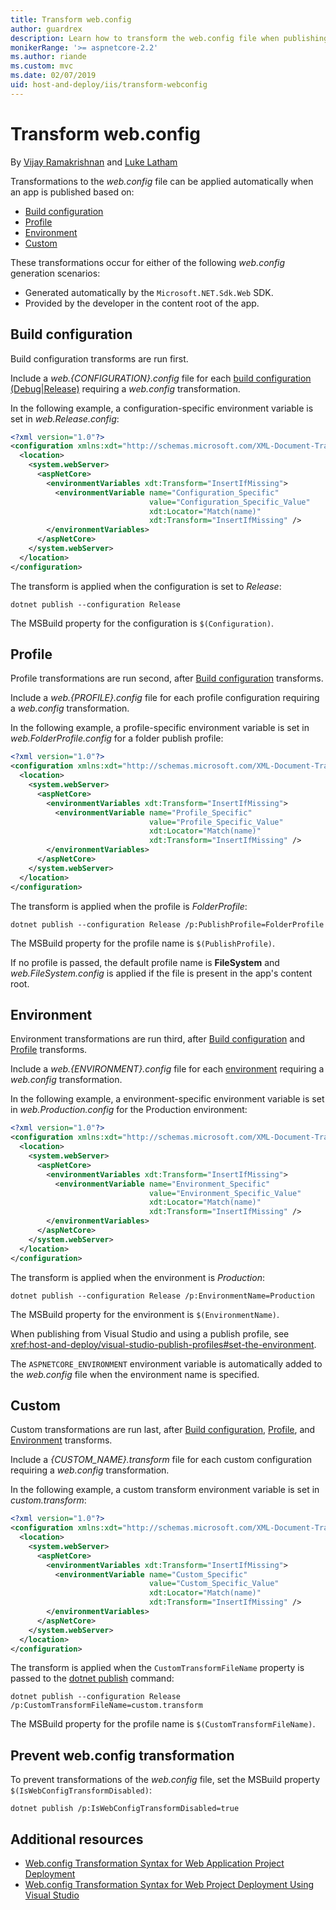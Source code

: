 ```yaml
---
title: Transform web.config
author: guardrex
description: Learn how to transform the web.config file when publishing an ASP.NET Core app.
monikerRange: '>= aspnetcore-2.2'
ms.author: riande
ms.custom: mvc
ms.date: 02/07/2019
uid: host-and-deploy/iis/transform-webconfig
---
```

# Transform web.config

By [Vijay Ramakrishnan](https://github.com/vijayrkn) and [Luke Latham](https://github.com/guardrex)

Transformations to the *web.config* file can be applied automatically when an app is published based on:

* [Build configuration](#build-configuration)
* [Profile](#profile)
* [Environment](#environment)
* [Custom](#custom)

These transformations occur for either of the following *web.config* generation scenarios:

* Generated automatically by the `Microsoft.NET.Sdk.Web` SDK.
* Provided by the developer in the content root of the app.

## Build configuration

Build configuration transforms are run first.

Include a *web.{CONFIGURATION}.config* file for each [build configuration (Debug|Release)](/dotnet/core/tools/dotnet-publish#options) requiring a *web.config* transformation.

In the following example, a configuration-specific environment variable is set in *web.Release.config*:

```xml
<?xml version="1.0"?>
<configuration xmlns:xdt="http://schemas.microsoft.com/XML-Document-Transform">
  <location>
    <system.webServer>
      <aspNetCore>
        <environmentVariables xdt:Transform="InsertIfMissing">
          <environmentVariable name="Configuration_Specific" 
                               value="Configuration_Specific_Value" 
                               xdt:Locator="Match(name)" 
                               xdt:Transform="InsertIfMissing" />
        </environmentVariables>
      </aspNetCore>
    </system.webServer>
  </location>
</configuration>
```

The transform is applied when the configuration is set to *Release*:

```console
dotnet publish --configuration Release
```

The MSBuild property for the configuration is `$(Configuration)`.

## Profile

Profile transformations are run second, after [Build configuration](#build-configuration) transforms.

Include a *web.{PROFILE}.config* file for each profile configuration requiring a *web.config* transformation.

In the following example, a profile-specific environment variable is set in *web.FolderProfile.config* for a folder publish profile:

```xml
<?xml version="1.0"?>
<configuration xmlns:xdt="http://schemas.microsoft.com/XML-Document-Transform">
  <location>
    <system.webServer>
      <aspNetCore>
        <environmentVariables xdt:Transform="InsertIfMissing">
          <environmentVariable name="Profile_Specific" 
                               value="Profile_Specific_Value" 
                               xdt:Locator="Match(name)" 
                               xdt:Transform="InsertIfMissing" />
        </environmentVariables>
      </aspNetCore>
    </system.webServer>
  </location>
</configuration>
```

The transform is applied when the profile is *FolderProfile*:

```console
dotnet publish --configuration Release /p:PublishProfile=FolderProfile
```

The MSBuild property for the profile name is `$(PublishProfile)`.

If no profile is passed, the default profile name is **FileSystem** and *web.FileSystem.config* is applied if the file is present in the app's content root.

## Environment

Environment transformations are run third, after [Build configuration](#build-configuration) and [Profile](#profile) transforms.

Include a *web.{ENVIRONMENT}.config* file for each [environment](xref:fundamentals/environments) requiring a *web.config* transformation.

In the following example, a environment-specific environment variable is set in *web.Production.config* for the Production environment:

```xml
<?xml version="1.0"?>
<configuration xmlns:xdt="http://schemas.microsoft.com/XML-Document-Transform">
  <location>
    <system.webServer>
      <aspNetCore>
        <environmentVariables xdt:Transform="InsertIfMissing">
          <environmentVariable name="Environment_Specific" 
                               value="Environment_Specific_Value" 
                               xdt:Locator="Match(name)" 
                               xdt:Transform="InsertIfMissing" />
        </environmentVariables>
      </aspNetCore>
    </system.webServer>
  </location>
</configuration>
```

The transform is applied when the environment is *Production*:

```console
dotnet publish --configuration Release /p:EnvironmentName=Production
```

The MSBuild property for the environment is `$(EnvironmentName)`.

When publishing from Visual Studio and using a publish profile, see <xref:host-and-deploy/visual-studio-publish-profiles#set-the-environment>.

The `ASPNETCORE_ENVIRONMENT` environment variable is automatically added to the *web.config* file when the environment name is specified.

## Custom

Custom transformations are run last, after [Build configuration](#build-configuration), [Profile](#profile), and [Environment](#environment) transforms.

Include a *{CUSTOM_NAME}.transform* file for each custom configuration requiring a *web.config* transformation.

In the following example, a custom transform environment variable is set in *custom.transform*:

```xml
<?xml version="1.0"?>
<configuration xmlns:xdt="http://schemas.microsoft.com/XML-Document-Transform">
  <location>
    <system.webServer>
      <aspNetCore>
        <environmentVariables xdt:Transform="InsertIfMissing">
          <environmentVariable name="Custom_Specific" 
                               value="Custom_Specific_Value" 
                               xdt:Locator="Match(name)" 
                               xdt:Transform="InsertIfMissing" />
        </environmentVariables>
      </aspNetCore>
    </system.webServer>
  </location>
</configuration>
```

The transform is applied when the `CustomTransformFileName` property is passed to the [dotnet publish](/dotnet/core/tools/dotnet-publish) command:

```console
dotnet publish --configuration Release /p:CustomTransformFileName=custom.transform
```

The MSBuild property for the profile name is `$(CustomTransformFileName)`.

## Prevent web.config transformation

To prevent transformations of the *web.config* file, set the MSBuild property `$(IsWebConfigTransformDisabled)`:

```console
dotnet publish /p:IsWebConfigTransformDisabled=true
```

## Additional resources

* [Web.config Transformation Syntax for Web Application Project Deployment](https://go.microsoft.com/fwlink/?LinkId=301874)
* [Web.config Transformation Syntax for Web Project Deployment Using Visual Studio](https://docs.microsoft.com/previous-versions/aspnet/dd465326(v=vs.110))
